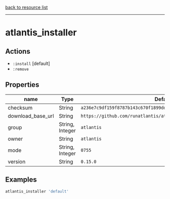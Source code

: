 [back to resource list](https://github.com/sous-chefs/atlantis#resources)

---

# atlantis_installer

## Actions

- `:install` [default]
- `:remove`

## Properties

| name                        | Type            | Default                                                            | Description   |
| --------------------------- | --------------- | ------------------------------------------------------------------ | ------------- |
| checksum                    | String          | `a236e7c9df159f8787b143c670f1899dd4bc4349f23ed696468600280fa1266e` | Required      |
| download_base_url           | String          | `https://github.com/runatlantis/atlantis/releases/download`        |               |
| group                       | String, Integer | `atlantis`                                                         |               |
| owner                       | String          | `atlantis`                                                         |               |
| mode                        | String, Integer | `0755`                                                             |               |
| version                     | String          | `0.15.0`                                                           | Required      |

## Examples

```ruby
atlantis_installer 'default'
```
